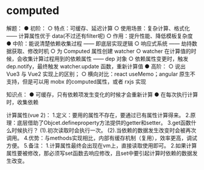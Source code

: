 # computed

解题：
● 初阶：
  ○ 特点：可缓存、延迟计算
  ○ 使用场景：复杂计算、格式化 —— 计算属性优于 data(不过还有filter呢)
  ○ 作用：提升性能、降低模板复杂度
● 中阶：能说清楚依赖收集过程 —— 即底层实现逻辑
  ○ 响应式系统 —— 劫持数据获取、修改时机
  ○ 为 Computed 属性创建 watcher
  ○ watcher 在计算值的时候，会收集计算过程用到的依赖属性 —— dep 对象
  ○ 依赖属性变更时，触发 dep.notify，最终触发 watcher.update 函数，重新计算值
● 高阶：
  ○ 说出 Vue3 与 Vue2 实现上的区别；
  ○ 横向对比：react useMemo；angular 原生不支持，但是可以用 mobx 的computed属性，或者 rxjs 实现

知识点：
● 可缓存，只有依赖项发生变化的时候才会重新计算
● 在每次执行计算时，收集依赖

计算属性(vue 2)：
  1.定义：要用的属性不存在，要通过已有属性计算得来。
  2.原理：底层借助了Objcet.defineproperty方法提供的getter和setter。
  3.get函数什么时候执行？
     (1).初次读取时会执行一次。
     (2).当依赖的数据发生改变时会被再次调用。
  4.优势：与methods实现相比，内部有缓存机制（复用），效率更高，调试方便。
  5.备注：
    1.计算属性最终会出现在vm上，直接读取使用即可。
    2.如果计算属性要被修改，那必须写set函数去响应修改，且set中要引起计算时依赖的数据发生改变。
